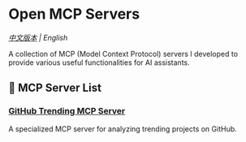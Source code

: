 # Open MCP Servers

*[中文版本](./README_ZH.md) | English*

A collection of MCP (Model Context Protocol) servers I developed to provide various useful functionalities for AI assistants.

## 🚀 MCP Server List

### [GitHub Trending MCP Server](./fetch_github_trending/README_en.md)
A specialized MCP server for analyzing trending projects on GitHub.